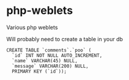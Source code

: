 # php-weblets
Various php weblets

Will probably need to create a table in your db

```
CREATE TABLE `comments`.`poo` (
  `id` INT NOT NULL AUTO_INCREMENT,
  `name` VARCHAR(45) NULL,
  `message` VARCHAR(200) NULL,
  PRIMARY KEY (`id`));
```
